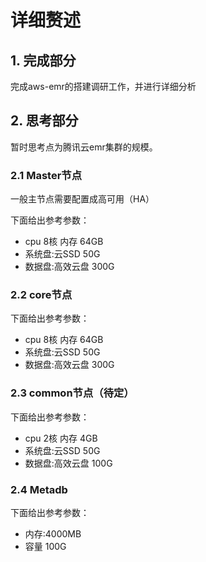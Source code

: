 # 详细赘述

## 1. 完成部分
完成aws-emr的搭建调研工作，并进行详细分析


## 2. 思考部分
暂时思考点为腾讯云emr集群的规模。

### 2.1 Master节点
一般主节点需要配置成高可用（HA）

下面给出参考参数：
  - cpu 8核 内存 64GB
  - 系统盘:云SSD 50G
  - 数据盘:高效云盘 300G


### 2.2 core节点
下面给出参考参数：
  - cpu 8核 内存 64GB
  - 系统盘:云SSD 50G
  - 数据盘:高效云盘 300G

### 2.3 common节点（待定）
下面给出参考参数：
  - cpu 2核 内存 4GB
  - 系统盘:云SSD 50G
  - 数据盘:高效云盘 100G


### 2.4 Metadb
下面给出参考参数：
  - 内存:4000MB
  - 容量 100G